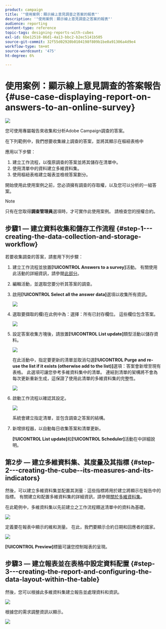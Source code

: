```yaml
---
product: campaign
title: '"使用案例：顯示線上意見調查之答案的報表"'
description: '"使用案例：顯示線上意見調查之答案的報表"'
audience: reporting
content-type: reference
topic-tags: designing-reports-with-cubes
exl-id: 6be12518-86d1-4a13-bbc2-b2ec5141b505
source-git-commit: 32f55d02920b0104198f809b1be0a91306a4d9e4
workflow-type: tm+mt
source-wordcount: '475'
ht-degree: 6%

---
```


# 使用案例：顯示線上意見調查的答案報告{#use-case-displaying-report-on-answers-to-an-online-survey}

![](../../assets/common.svg)

您可使用專屬報告來收集和分析Adobe Campaign調查的答案。

在下列範例中，我們想要收集線上調查的答案，並將其顯示在樞紐表格中

應用以下步驟：

1. 建立工作流程，以復原調查的答案並將其儲存在清單中。
1. 使用清單中的資料建立多維資料集。
1. 使用樞紐表格建立報表並檢視答案劃分。

開始使用此使用案例之前，您必須擁有調查的存取權，以及您可以分析的一組答案。

>[!NOTE]
>
>只有在您取得&#x200B;**調查管理員**&#x200B;選項時，才可實作此使用案例。 請檢查您的授權合約。

## 步驟1 — 建立資料收集和儲存工作流程 {#step-1---creating-the-data-collection-and-storage-workflow}

若要收集調查的答案，請套用下列步驟：

1. 建立工作流程並放置&#x200B;**[!UICONTROL Answers to a survey]**&#x200B;活動。 有關使用此活動的詳細資訊，請參閱[此部分](../../surveys/using/publish--track-and-use-collected-data.md#using-the-collected-data)。
1. 編輯活動，並選取您要分析其答案的調查。
1. 啟用&#x200B;**[!UICONTROL Select all the answer data]**&#x200B;選項以收集所有資訊。

   ![](../../surveys/using/assets/reporting_usecase_1_01.png)

1. 選取要擷取的欄(在此例中為：選擇：所有已封存欄位。 這些欄位包含答案。

   ![](../../surveys/using/assets/reporting_usecase_1_02.png)

1. 設定答案收集方塊後，請放置&#x200B;**[!UICONTROL List update]**&#x200B;類型活動以儲存資料。

   ![](../../surveys/using/assets/reporting_usecase_1_04.png)

   在此活動中，指定要更新的清單並取消勾選&#x200B;**[!UICONTROL Purge and re-use the list if it exists (otherwise add to the list)]**&#x200B;選項：答案會新增至現有表格。 此選項可讓您參考多維資料集中的清單。 連結到清單的架構將不會為每次更新重新生成，這保證了使用此清單的多維資料集的完整性。

   ![](../../surveys/using/assets/reporting_usecase_1_03.png)

1. 啟動工作流程以確認其設定。

   ![](../../surveys/using/assets/reporting_usecase_1_05.png)

   系統會建立指定清單，並包含調查之答案的結構。

1. 新增排程器，以自動每日收集答案和清單更新。

   **[!UICONTROL List update]**&#x200B;和&#x200B;**[!UICONTROL Scheduler]**&#x200B;活動在中詳細說明。

## 第2步 — 建立多維資料集、其度量及其指標 {#step-2---creating-the-cube--its-measures-and-its-indicators}

然後，可以建立多維資料集並配置其測量：這些指標將用於建立將顯示在報告中的指標。 有關建立和配置多維資料集的詳細資訊，請參閱[關於多維資料集](../../reporting/using/about-cubes.md)。

在此範例中，多維資料集以先前建立之工作流程饋送清單中的資料為基礎。

![](../../surveys/using/assets/reporting_usecase_2_01.png)

定義要在報表中顯示的維和測量。 在此，我們要顯示合約日期和回應者的國家。

![](../../surveys/using/assets/reporting_usecase_2_02.png)

**[!UICONTROL Preview]**&#x200B;標籤可讓您控制報表的呈現。

## 步驟3 — 建立報表並在表格中設定資料配置 {#step-3---creating-the-report-and-configuring-the-data-layout-within-the-table}

然後，您可以根據此多維資料集建立報告並處理資料和資訊。

![](../../surveys/using/assets/reporting_usecase_3_01.png)

根據您的需求調整資訊以顯示。

![](../../surveys/using/assets/reporting_usecase_3_02.png)
